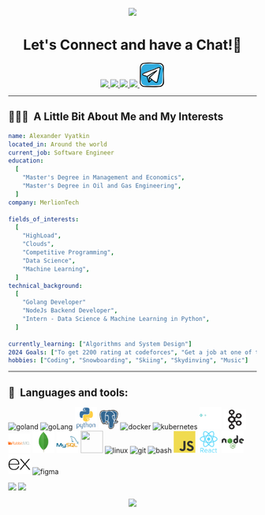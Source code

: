 <p align="center">
  <img src="https://capsule-render.vercel.app/api?type=waving&color=gradient&text=Hello!&height=100&section=header"/>
</p>

<h1 align="center">
  Let's Connect and have a Chat!💬
</h1>

<p align="center">
<!-- <a href="https://name.netlify.app/">
  <img height="50" src="https://user-images.githubusercontent.com/46517096/166972883-f5f1d88c-0246-4374-88ac-ded0f2cf0699.png"/>
</a> -->
<a href="https://www.linkedin.com/in/blckvia/">
  <img height="50" src="https://user-images.githubusercontent.com/46517096/166973395-19676cd8-f8ec-4abf-83ff-da8243505b82.png"/>
</a>
<!-- <a href="https://blckvia.medium.com/">
  <img height="50" src="https://user-images.githubusercontent.com/46517096/166973962-d05d145a-b6a0-4643-bd3d-5ac845679367.png"/>
</a> -->
<a href="https://dev.to/blckvia">
  <img height="50" src="https://user-images.githubusercontent.com/46517096/166974096-7aeecad4-483e-4c85-983f-f4b37b3f794e.png"/>
</a>
<a href="https://twitter.com/blckvia">
  <img height="50" src="https://user-images.githubusercontent.com/46517096/166974271-91dfa250-d70b-4cb9-8707-f1bda1b708c3.png"/>
</a>
<a href="https://www.instagram.com/blckvia/">
  <img height="50" src="https://user-images.githubusercontent.com/46517096/166974368-9798f39f-1f46-499c-b14e-81f0a3f83a06.png"/>
</a>
<a href="https://t.me/blckvia">
  <img height="50" src="2749409_cloud_message_messenger_network_plane_icon.svg"/>
</a>
</p>

<!--<p align="center"> -->
<!-- 	<p align="center"> -->
<!--     <img id="preview" src="https://komarev.com/ghpvc/?username=blckvia&color=grey"> -->
<!-- </p> -->

---

<h2> 👨🏻‍💻 &nbsp;A Little Bit About Me and My Interests</h2>

```yaml
name: Alexander Vyatkin
located_in: Around the world
current_job: Software Engineer
education:
  [
    "Master's Degree in Management and Economics",
    "Master's Degree in Oil and Gas Engineering",
  ]
company: MerlionTech

fields_of_interests:
  [
    "HighLoad",
    "Clouds",
    "Competitive Programming",
    "Data Science",
    "Machine Learning",
  ]
technical_background:
  [
    "Golang Developer"
    "NodeJs Backend Developer",
    "Intern - Data Science & Machine Learning in Python",
  ]
  
currently_learning: ["Algorithms and System Design"]
2024 Goals: ["To get 2200 rating at codeforces", "Get a job at one of the MAANG companies"]
hobbies: ["Coding", "Snowboarding", "Skiing", "Skydinving", "Music"]
```
  
---  
  
<h2> 🚀 &nbsp;Languages and tools:</h2>
<p align="left">
<img src="https://cdn.jsdelivr.net/gh/devicons/devicon/icons/goland/goland-original.svg" alt="goland" width="45" height="45"/>
<img src="https://cdn.jsdelivr.net/gh/devicons/devicon/icons/go/go-original.svg" alt="goLang" width="45" height="45"/>
<img src="https://raw.githubusercontent.com/devicons/devicon/master/icons/python/python-original-wordmark.svg" alt="python" width="45" height="45"/>
	
<img height="40" src="https://github.com/devicons/devicon/blob/master/icons/postgresql/postgresql-original.svg">
<img src="https://cdn.jsdelivr.net/gh/devicons/devicon/icons/docker/docker-original.svg" alt="docker" width="45" height="45"/>
<img src="https://cdn.jsdelivr.net/gh/devicons/devicon/icons/kubernetes/kubernetes-plain.svg" alt="kubernetes" width="45" height="45"/>
<img src="https://github.com/devicons/devicon/blob/master/icons/grpc/grpc-original.svg" alt="grpc" width="45" height="45"/>
<img height="40" src="https://github.com/devicons/devicon/blob/master/icons/apachekafka/apachekafka-original.svg" alt="kafka" width="45" height="45">
<img height="40" src="https://github.com/devicons/devicon/blob/master/icons/rabbitmq/rabbitmq-original-wordmark.svg" alt="rabbitmq" width="45" height="45">
<img src="https://raw.githubusercontent.com/devicons/devicon/master/icons/mongodb/mongodb-original.svg" alt="mongodb" width="45" height="45" />
<img src="https://raw.githubusercontent.com/devicons/devicon/master/icons/mysql/mysql-original-wordmark.svg" alt="mysql" width="45" height="45" />

<img src="https://cdn.jsdelivr.net/gh/devicons/devicon/icons/amazonwebservices/amazonwebservices-plain-wordmark.svg" width="45" height="45"/>
<img src="https://cdn.jsdelivr.net/gh/devicons/devicon/icons/linux/linux-original.svg" alt="linux" width="45" height="45"/>       
<img src="https://cdn.jsdelivr.net/gh/devicons/devicon/icons/git/git-original.svg" alt="git" width="45" height="45"/>
<img src="https://cdn.jsdelivr.net/gh/devicons/devicon/icons/bash/bash-original.svg" alt="bash" width="45" height="45"/>
<img src="https://raw.githubusercontent.com/devicons/devicon/master/icons/javascript/javascript-original.svg" alt="javascript" width="45" height="45" />
<img src="https://raw.githubusercontent.com/devicons/devicon/master/icons/react/react-original-wordmark.svg" alt="react" width="45" height="45" />
<img src="https://raw.githubusercontent.com/devicons/devicon/master/icons/nodejs/nodejs-original-wordmark.svg" alt="nodejs" width="45" height="45" />
<img height="40" src="https://github.com/devicons/devicon/blob/master/icons/express/express-original.svg" alt="express" width="45" height="45">
<img src="https://cdn.jsdelivr.net/gh/devicons/devicon/icons/figma/figma-original.svg" alt="figma" width="45" height="45"/>   
</p>

   <a href="https://leetcode.com/blckvia/"><img width="48%" src="https://leetcode.card.workers.dev/blckvia?theme=dark&font=baloo&extension=null&border=2&border_radius=8"></a>
    <a href="https://github.com/blckvia"><img width="50%" src="https://github-readme-stats.vercel.app/api/top-langs/?username=blckvia&layout=compact&hide=Jupyter%20Notebook,html,css,ejs,scss,tex&langs_count=4&bg_color=101010&hide_title=true"></a>

<p align="center">
  <img src="https://capsule-render.vercel.app/api?type=waving&color=gradient&height=100&section=footer"/>
